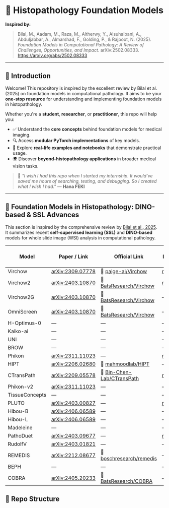# 🧬 Histopathology Foundation Models

**Inspired by:**  
> Bilal, M., Aadam, M., Raza, M., Altherwy, Y., Alsuhaibani, A., Abduljabbar, A., Almarshad, F., Golding, P., & Rajpoot, N. (2025). *Foundation Models in Computational Pathology: A Review of Challenges, Opportunities, and Impact*. arXiv:2502.08333. https://arxiv.org/abs/2502.08333

---

## 📣 Introduction

Welcome! This repository is inspired by the excellent review by Bilal et al. (2025) on foundation models in computational pathology. It aims to be your **one-stop resource** for understanding and implementing foundation models in histopathology.

Whether you're a **student**, **researcher**, or **practitioner**, this repo will help you:

- ✅ Understand the **core concepts** behind foundation models for medical imaging.  
- 🔍 Access **modular PyTorch implementations** of key models.  
- 📓 Explore **real-life examples and notebooks** that demonstrate practical usage.  
- 🌍 Discover **beyond-histopathology applications** in broader medical vision tasks.

> 🔖 *"I wish I had this repo when I started my internship. It would’ve saved me hours of searching, testing, and debugging. So I created what I wish I had."* — **Hana FEKI**

---

## 🧠 Foundation Models in Histopathology: DINO-based & SSL Advances

This section is inspired by the comprehensive review by [Bilal et al., 2025](https://arxiv.org/abs/2502.08333).  
It summarizes recent **self-supervised learning (SSL)** and **DINO-based** models for whole slide image (WSI) analysis in computational pathology.

| Model            | Paper / Link                                                                 | Official Link                                | My Implementation & Explanation            | Characteristics |
|------------------|------------------------------------------------------------------------------|-----------------------------------------------|---------------------------------------------|------------------|
| Virchow          | [arXiv:2309.07778](https://arxiv.org/pdf/2309.07778)                         | 🤗 [paige-ai/Virchow](https://huggingface.co/paige-ai/Virchow) | [models/virchow](./models/virchow)         | —                |
| Virchow2         | [arXiv:2403.10870](https://arxiv.org/abs/2403.10870)                         | 🐙 [BatsResearch/Virchow](https://github.com/BatsResearch/Virchow) | [models/virchow2](./models/virchow2)       | —                |
| Virchow2G        | [arXiv:2403.10870](https://arxiv.org/abs/2403.10870)                         | 🐙 [BatsResearch/Virchow](https://github.com/BatsResearch/Virchow) | —                                           | —                |
| OmniScreen       | [arXiv:2403.10870](https://arxiv.org/abs/2403.10870)                         | 🐙 [BatsResearch/Virchow](https://github.com/BatsResearch/Virchow) | —                                           | —                |
| H-Optimus-0      | —                                                                            | —                                             | —                                           | —                |
| Kaiko-ai         | —                                                                            | —                                             | —                                           | —                |
| UNI              | —                                                                            | —                                             | —                                           | —                |
| BROW             | —                                                                            | —                                             | —                                           | —                |
| Phikon           | [arXiv:2311.11023](https://arxiv.org/abs/2311.11023)                         | —                                             | [models/phikon](./models/phikon)           | —                |
| HIPT             | [arXiv:2206.02680](https://arxiv.org/abs/2206.02680)                         | 🐙 [mahmoodlab/HIPT](https://github.com/mahmoodlab/HIPT) | —                                           | —                |
| CTransPath       | [arXiv:2209.05578](https://arxiv.org/abs/2209.05578)                         | 🐙 [Bin-Chen-Lab/CTransPath](https://github.com/Bin-Chen-Lab/CTransPath) | [models/ctranspath](./models/ctranspath) | —                |
| Phikon-v2        | [arXiv:2311.11023](https://arxiv.org/abs/2311.11023)                         | —                                             | —                                           | —                |
| TissueConcepts   | —                                                                            | —                                             | —                                           | —                |
| PLUTO            | [arXiv:2403.00827](https://arxiv.org/abs/2403.00827)                         | —                                             | [models/pluto](./models/pluto)             | —                |
| Hibou-B          | [arXiv:2406.06589](https://arxiv.org/abs/2406.06589)                         | —                                             | —                                           | —                |
| Hibou-L          | [arXiv:2406.06589](https://arxiv.org/abs/2406.06589)                         | —                                             | —                                           | —                |
| Madeleine        | —                                                                            | —                                             | —                                           | —                |
| PathoDuet        | [arXiv:2403.09677](https://arxiv.org/abs/2403.09677)                         | —                                             | [models/pathoduet](./models/pathoduet)     | —                |
| RudolfV          | [arXiv:2403.01821](https://arxiv.org/abs/2403.01821)                         | —                                             | —                                           | —                |
| REMEDIS          | [arXiv:2212.08677](https://arxiv.org/abs/2212.08677)                         | 🐙 [boschresearch/remedis](https://github.com/boschresearch/remedis) | —                                     | —                |
| BEPH             | —                                                                            | —                                             | —                                           | —                |
| COBRA            | [arXiv:2405.20233](https://arxiv.org/abs/2405.20233)                         | 🐙 [BatsResearch/COBRA](https://github.com/BatsResearch/COBRA) | —                                       | —                |



## 📁 Repo Structure

